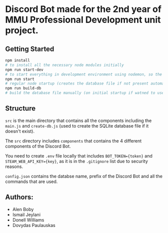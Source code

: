 # Discord Bot made for the 2nd year of MMU Professional Development unit project.

## Getting Started

```bash
npm install
# to install all the necessary node modules initially
npm run start-dev
# to start everything in development environment using nodemon, so the bot restarts everytime you save any changes
npm run start
# regular node startup (creates the database file if not present automatically)
npm run build-db
# build the database file manually (on initial startup if watned to use start-dev straight away)
```

## Structure

`src` is the main directory that contains all the components including the `main.js` and `create-db.js` (used to create the SQLite database file if it doesn't exist).

The `src` directory includes `components` that contains the 4 different components of the Discord Bot.

You need to create `.env` file locally that includes `BOT_TOKEN={token}` and `STEAM_WEB_API_KEY={key}`, as it is in the `.gitignore` list due to security reasons.

`config.json` contains the databse name, prefix of the Discord Bot and all the commands that are used.

## Authors:

- Alen Boby
- Ismail Jeylani
- Donell Williams
- Dovydas Paulauskas
